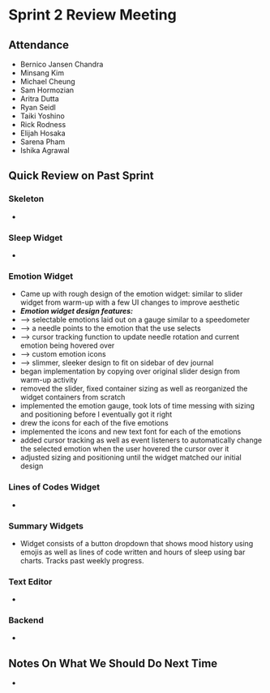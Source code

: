 # Sprint 2 Review Meeting

## Attendance
- Bernico Jansen Chandra
- Minsang Kim
- Michael Cheung
- Sam Hormozian
- Aritra Dutta
- Ryan Seidl
- Taiki Yoshino
- Rick Rodness
- Elijah Hosaka
- Sarena Pham
- Ishika Agrawal

## Quick Review on Past Sprint
### Skeleton
- 

### Sleep Widget
- 

### Emotion Widget
* Came up with rough design of the emotion widget: similar to slider widget from warm-up with a few UI changes to improve aesthetic
* ***Emotion widget design features:***
* --> selectable emotions laid out on a gauge similar to a speedometer
* --> a needle points to the emotion that the use selects
* --> cursor tracking function to update needle rotation and current emotion being hovered over
* --> custom emotion icons
* --> slimmer, sleeker design to fit on sidebar of dev journal
* began implementation by copying over original slider design from warm-up activity
* removed the slider, fixed container sizing as well as reorganized the widget containers from scratch
* implemented the emotion gauge, took lots of time messing with sizing and positioning before I eventually got it right
* drew the icons for each of the five emotions
* implemented the icons and new text font for each of the emotions
* added cursor tracking as well as event listeners to automatically change the selected emotion when the user hovered the cursor over it
* adjusted sizing and positioning until the widget matched our initial design

### Lines of Codes Widget
- 

### Summary Widgets
- Widget consists of a button dropdown that shows mood history using emojis as well as lines of code written and hours of sleep using bar charts. Tracks past weekly progress.

### Text Editor
- 

### Backend
- 

## Notes On What We Should Do Next Time
- 
